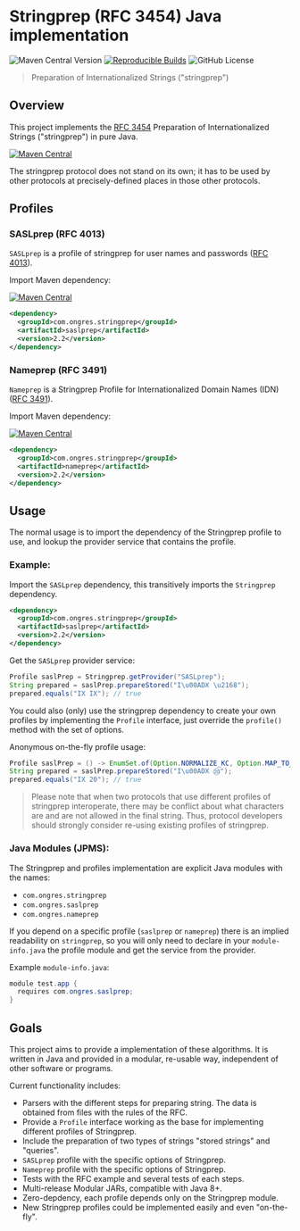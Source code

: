 # Stringprep (RFC 3454) Java implementation

![Maven Central Version](https://img.shields.io/maven-central/v/com.ongres.stringprep/stringprep-aggregator)
[![Reproducible Builds](https://img.shields.io/endpoint?url=https://raw.githubusercontent.com/jvm-repo-rebuild/reproducible-central/master/content/com/ongres/stringprep/badge.json)](https://github.com/jvm-repo-rebuild/reproducible-central/blob/master/content/com/ongres/stringprep/README.md)
![GitHub License](https://img.shields.io/github/license/ongres/stringprep)

> Preparation of Internationalized Strings ("stringprep")

## Overview

This project implements the [RFC 3454](https://tools.ietf.org/html/rfc3454) Preparation of Internationalized Strings ("stringprep") in pure Java.

[![Maven Central](https://img.shields.io/badge/maven--central-stringprep-informational?style=for-the-badge&logo=apache-maven&logoColor=red)](https://maven-badges.herokuapp.com/maven-central/com.ongres.stringprep/stringprep)

The stringprep protocol does not stand on its own; it has to be used by other protocols at precisely-defined places in those other protocols.

## Profiles

### SASLprep (RFC 4013)

`SASLprep` is a profile of stringprep for user names and passwords ([RFC 4013](https://tools.ietf.org/html/rfc4013)).

Import Maven dependency:

[![Maven Central](https://img.shields.io/badge/maven--central-saslprep-informational?style=for-the-badge&logo=apache-maven&logoColor=red)](https://maven-badges.herokuapp.com/maven-central/com.ongres.stringprep/saslprep)

```xml
<dependency>
  <groupId>com.ongres.stringprep</groupId>
  <artifactId>saslprep</artifactId>
  <version>2.2</version>
</dependency>
```

### Nameprep (RFC 3491)

`Nameprep` is a Stringprep Profile for Internationalized Domain Names (IDN) ([RFC 3491](https://tools.ietf.org/html/rfc3491)).

Import Maven dependency:

[![Maven Central](https://img.shields.io/badge/maven--central-nameprep-informational?style=for-the-badge&logo=apache-maven&logoColor=red)](https://maven-badges.herokuapp.com/maven-central/com.ongres.stringprep/nameprep)

```xml
<dependency>
  <groupId>com.ongres.stringprep</groupId>
  <artifactId>nameprep</artifactId>
  <version>2.2</version>
</dependency>
```

## Usage

The normal usage is to import the dependency of the Stringprep profile to use, and lookup the provider service that contains the profile.

### Example:
Import the `SASLprep` dependency, this transitively imports the `Stringprep` dependency.
```xml
<dependency>
  <groupId>com.ongres.stringprep</groupId>
  <artifactId>saslprep</artifactId>
  <version>2.2</version>
</dependency>
```

Get the `SASLprep` provider service:
```java
Profile saslPrep = Stringprep.getProvider("SASLprep");
String prepared = saslPrep.prepareStored("I\u00ADX \u2168");
prepared.equals("IX IX"); // true
```

You could also (only) use the stringprep dependency to create your own profiles by implementing the `Profile` interface, just override the `profile()` method with the set of options.

Anonymous on-the-fly profile usage:
```java
Profile saslPrep = () -> EnumSet.of(Option.NORMALIZE_KC, Option.MAP_TO_NOTHING);
String prepared = saslPrep.prepareStored("I\u00ADX ⑳");
prepared.equals("IX 20"); // true
```

> Please note that when two protocols that use different profiles of stringprep interoperate, there may be conflict about what characters are and are not allowed in the final string.  Thus, protocol developers should strongly consider re-using existing profiles of stringprep.

### Java Modules (JPMS):
The Stringprep and profiles implementation are explicit Java modules with the names:

* `com.ongres.stringprep`
* `com.ongres.saslprep`
* `com.ongres.nameprep`

If you depend on a specific profile (`saslprep` or `nameprep`) there is an implied readability on `stringprep`, so you will only need to declare in your `module-info.java` the profile module and get the service from the provider.

Example `module-info.java`:
```java
module test.app {
  requires com.ongres.saslprep;
}
```

## Goals

This project aims to provide a implementation of these algorithms.
It is written in Java and provided in a modular, re-usable way, independent of other software or programs.

Current functionality includes:

* Parsers with the different steps for preparing string. The data is obtained from files with the rules of the RFC.
* Provide a `Profile` interface working as the base for implementing different profiles of Stringprep.
* Include the preparation of two types of strings "stored strings" and "queries".
* `SASLprep` profile with the specific options of Stringprep.
* `Nameprep` profile with the specific options of Stringprep.
* Tests with the RFC example and several tests of each steps.
* Multi-release Modular JARs, compatible with Java 8+.
* Zero-depdency, each profile depends only on the Stringprep module.
* New Stringprep profiles could be implemented easily and even "on-the-fly".
